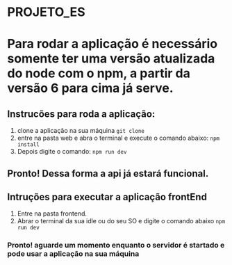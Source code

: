 # PROJETO_ES

# Para rodar a aplicação é necessário somente ter uma versão atualizada do node com o npm, a partir da versão 6 para cima já serve.


## Instrucões para roda a aplicação:

1. clone a aplicação na sua máquina
  <code>git clone </code>
2. entre na pasta web e abra o terminal e execute o comando abaixo:
  <code>npm install</code>
3. Depois digite o comando:
  <code>npm run dev</code>
  
## Pronto! Dessa forma a api já estará funcional.

## Intruções para executar a aplicação frontEnd

1. Entre na pasta frontend.
2. Abrar o terminal da sua idle ou do seu SO e digite o comando abaixo
  <code>npm run dev</code>

### Pronto! aguarde um momento enquanto o servidor é startado e pode usar a aplicação na sua máquina
